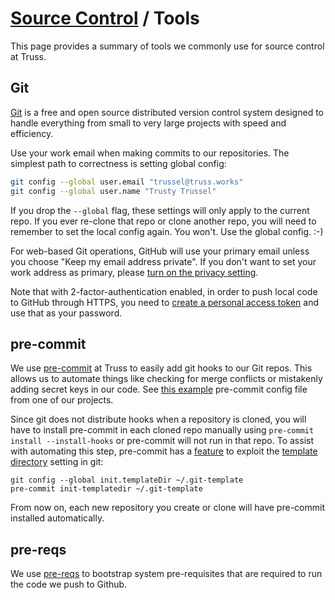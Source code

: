 # [Source Control](./README.md) / Tools

This page provides a summary of tools we commonly use for source control
at Truss.

## Git

[Git](https://git-scm.com/) is a free and open source distributed version
control system designed to handle everything from small to very large
projects with speed and efficiency.

Use your work email when making commits to our repositories.
The simplest path to correctness is setting global config:

```bash
git config --global user.email "trussel@truss.works"
git config --global user.name "Trusty Trussel"
```

If you drop the `--global` flag,
these settings will only apply to the current repo.
If you ever re-clone that repo or clone another repo,
you will need to remember to set the local config again.
You won't.
Use the global config. :-)

For web-based Git operations,
GitHub will use your primary email unless you choose
"Keep my email address private".
If you don't want to set your work address as primary,
please [turn on the privacy setting](https://github.com/settings/emails).

Note that with 2-factor-authentication enabled,
in order to push local code to GitHub through HTTPS,
you need to [create a personal access token](https://gist.github.com/ateucher/4634038875263d10fb4817e5ad3d332f)
and use that as your password.

## pre-commit

We use [pre-commit](https://pre-commit.com/) at Truss to easily add git
hooks to our Git repos. This allows us to automate things like checking
for merge conflicts or mistakenly adding secret keys in our code. See
[this example](https://github.com/trussworks/circleci-docker-primary/blob/master/.pre-commit-config.yaml)
pre-commit config file from one of our projects.

Since git does not distribute hooks when a repository is cloned, you will
have to install pre-commit in each cloned repo manually using `pre-commit install --install-hooks` or pre-commit will not run in that repo.  To assist
with automating this step, pre-commit has a [feature] to exploit the
[template directory] setting in git:

```console
git config --global init.templateDir ~/.git-template
pre-commit init-templatedir ~/.git-template
```

From now on, each new repository you create or clone will have pre-commit
installed automatically.

## pre-reqs

We use [pre-reqs](https://github.com/trussworks/prereqs) to bootstrap
system pre-requisites that are required to run the code we push to Github.

[feature]: https://pre-commit.com/#pre-commit-init-templatedir
[template directory]: https://git-scm.com/docs/git-init#_template_directory
